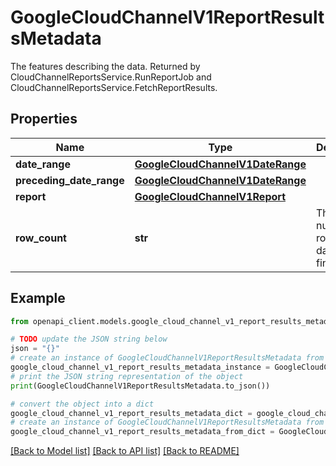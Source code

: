 # GoogleCloudChannelV1ReportResultsMetadata

The features describing the data. Returned by CloudChannelReportsService.RunReportJob and CloudChannelReportsService.FetchReportResults.

## Properties

Name | Type | Description | Notes
------------ | ------------- | ------------- | -------------
**date_range** | [**GoogleCloudChannelV1DateRange**](GoogleCloudChannelV1DateRange.md) |  | [optional] 
**preceding_date_range** | [**GoogleCloudChannelV1DateRange**](GoogleCloudChannelV1DateRange.md) |  | [optional] 
**report** | [**GoogleCloudChannelV1Report**](GoogleCloudChannelV1Report.md) |  | [optional] 
**row_count** | **str** | The total number of rows of data in the final report. | [optional] 

## Example

```python
from openapi_client.models.google_cloud_channel_v1_report_results_metadata import GoogleCloudChannelV1ReportResultsMetadata

# TODO update the JSON string below
json = "{}"
# create an instance of GoogleCloudChannelV1ReportResultsMetadata from a JSON string
google_cloud_channel_v1_report_results_metadata_instance = GoogleCloudChannelV1ReportResultsMetadata.from_json(json)
# print the JSON string representation of the object
print(GoogleCloudChannelV1ReportResultsMetadata.to_json())

# convert the object into a dict
google_cloud_channel_v1_report_results_metadata_dict = google_cloud_channel_v1_report_results_metadata_instance.to_dict()
# create an instance of GoogleCloudChannelV1ReportResultsMetadata from a dict
google_cloud_channel_v1_report_results_metadata_from_dict = GoogleCloudChannelV1ReportResultsMetadata.from_dict(google_cloud_channel_v1_report_results_metadata_dict)
```
[[Back to Model list]](../README.md#documentation-for-models) [[Back to API list]](../README.md#documentation-for-api-endpoints) [[Back to README]](../README.md)


